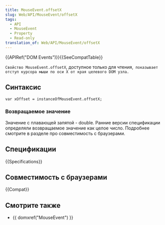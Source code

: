 ```yaml
---
title: MouseEvent.offsetX
slug: Web/API/MouseEvent/offsetX
tags:
  - API
  - MouseEvent
  - Property
  - Read-only
translation_of: Web/API/MouseEvent/offsetX
---
```

{{APIRef("DOM Events")}}{{SeeCompatTable}}

`Свойство MouseEvent.offsetX`, доступное только для чтения,` показывает отступ курсора мыши по оси X от края целевого DOM узла.`

## Синтаксис

```
var xOffset = instanceOfMouseEvent.offsetX;
```

### Возвращаемое значение

Значение с плавающей запятой - double. Ранние версии спецификации определяли возвращаемое значение как целое число. Подробнее смотрите в разделе про совместимость с браузерами.

## Спецификации

{{Specifications}}

## Совместимость с браузерами

{{Compat}}

## Смотрите также

- {{ domxref("MouseEvent") }}
